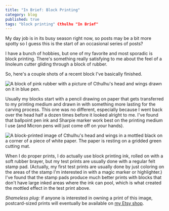 ```yaml
---
title: "In Brief: Block Printing"
category: blog
published: true
tags: "block printing" Cthulhu "In Brief"
---
```


My day job is in its busy season right now, so posts may be a bit more spotty
so I guess this is the start of an occasional series of posts?

I have a bunch of hobbies, but one of my favorite and most sporadic is block
printing. There's something really satisfying to me about the feel of a
linoleum cutter gliding through a block of rubber.

So, here's a couple shots of a recent block I've basically finished.

<img src="{{ site.url }}/assets/stamp-traced.jpg" alt="A block of pink rubber with a picture of Cthulhu's head and wings drawn on it in blue pen.">

Usually my blocks start with a pencil drawing on paper that gets transferred
to my printing medium and drawn in with something more lasting for the carving
process. This one was no different, especially because I went back over the
head half a dozen times before it looked alright to me. I've found that
ballpoint pen ink and Sharpie marker work best on the printing medium I use
(and Micron pens will just come off on your hands).

<img src="{{ site.url }}/assets/test-stamp.jpg" alt="A block-printed image of Cthulhu's head and wings in a mottled black on a corner of a piece of white paper. The paper is resting on a gridded green cutting mat.">

When I do proper prints, I do actually use block printing ink, rolled on with
a soft rubber brayer, but my test prints are usually done with a regular felt
stamp pad. (Actually, my first test prints are usually done by just coloring
on the areas of the stamp I'm interested in with a magic marker or highlighter.)
I've found that the stamp pads produce much better prints with blocks that don't
have large inked areas where the ink can pool, which is what created the mottled
effect in the test print above.

_Shameless plug:_ if anyone is interested in owning a print of this image,
postcard-sized prints will eventually be available on
[my Etsy shop](https://www.etsy.com/shop/TheJackalopePrints).
